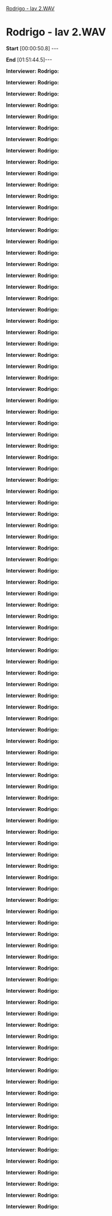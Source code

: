 [Rodrigo - lav 2.WAV](#Rodrigo---lav2.wav)

Rodrigo - lav 2.WAV
===================

**Start** \[00:00:50.8\] ---

**End** \[01:51:44.5\]---

**Interviewer:** 
**Rodrigo:**

**Interviewer:** 
**Rodrigo:**

**Interviewer:** 
**Rodrigo:**

**Interviewer:** 
**Rodrigo:**

**Interviewer:** 
**Rodrigo:**

**Interviewer:** 
**Rodrigo:**

**Interviewer:** 
**Rodrigo:**

**Interviewer:** 
**Rodrigo:**

**Interviewer:** 
**Rodrigo:**

**Interviewer:** 
**Rodrigo:**

**Interviewer:** 
**Rodrigo:**

**Interviewer:** 
**Rodrigo:**

**Interviewer:** 
**Rodrigo:**

**Interviewer:** 
**Rodrigo:**

**Interviewer:** 
**Rodrigo:**

**Interviewer:** 
**Rodrigo:**

**Interviewer:** 
**Rodrigo:**

**Interviewer:** 
**Rodrigo:**

**Interviewer:** 
**Rodrigo:**

**Interviewer:** 
**Rodrigo:**

**Interviewer:** 
**Rodrigo:**

**Interviewer:** 
**Rodrigo:**

**Interviewer:** 
**Rodrigo:**

**Interviewer:** 
**Rodrigo:**

**Interviewer:** 
**Rodrigo:**

**Interviewer:** 
**Rodrigo:**

**Interviewer:** 
**Rodrigo:**

**Interviewer:** 
**Rodrigo:**

**Interviewer:** 
**Rodrigo:**

**Interviewer:** 
**Rodrigo:**

**Interviewer:** 
**Rodrigo:**

**Interviewer:** 
**Rodrigo:**

**Interviewer:** 
**Rodrigo:**

**Interviewer:** 
**Rodrigo:**

**Interviewer:** 
**Rodrigo:**

**Interviewer:** 
**Rodrigo:**

**Interviewer:** 
**Rodrigo:**

**Interviewer:** 
**Rodrigo:**

**Interviewer:** 
**Rodrigo:**

**Interviewer:** 
**Rodrigo:**

**Interviewer:** 
**Rodrigo:**

**Interviewer:** 
**Rodrigo:**

**Interviewer:** 
**Rodrigo:**

**Interviewer:** 
**Rodrigo:**

**Interviewer:** 
**Rodrigo:**

**Interviewer:** 
**Rodrigo:**

**Interviewer:** 
**Rodrigo:**

**Interviewer:** 
**Rodrigo:**

**Interviewer:** 
**Rodrigo:**

**Interviewer:** 
**Rodrigo:**

**Interviewer:** 
**Rodrigo:**

**Interviewer:** 
**Rodrigo:**

**Interviewer:** 
**Rodrigo:**

**Interviewer:** 
**Rodrigo:**

**Interviewer:** 
**Rodrigo:**

**Interviewer:** 
**Rodrigo:**

**Interviewer:** 
**Rodrigo:**

**Interviewer:** 
**Rodrigo:**

**Interviewer:** 
**Rodrigo:**

**Interviewer:** 
**Rodrigo:**

**Interviewer:** 
**Rodrigo:**

**Interviewer:** 
**Rodrigo:**

**Interviewer:** 
**Rodrigo:**

**Interviewer:** 
**Rodrigo:**

**Interviewer:** 
**Rodrigo:**

**Interviewer:** 
**Rodrigo:**

**Interviewer:** 
**Rodrigo:**

**Interviewer:** 
**Rodrigo:**

**Interviewer:** 
**Rodrigo:**

**Interviewer:** 
**Rodrigo:**

**Interviewer:** 
**Rodrigo:**

**Interviewer:** 
**Rodrigo:**

**Interviewer:** 
**Rodrigo:**

**Interviewer:** 
**Rodrigo:**

**Interviewer:** 
**Rodrigo:**

**Interviewer:** 
**Rodrigo:**

**Interviewer:** 
**Rodrigo:**

**Interviewer:** 
**Rodrigo:**

**Interviewer:** 
**Rodrigo:**

**Interviewer:** 
**Rodrigo:**

**Interviewer:** 
**Rodrigo:**

**Interviewer:** 
**Rodrigo:**

**Interviewer:** 
**Rodrigo:**

**Interviewer:** 
**Rodrigo:**

**Interviewer:** 
**Rodrigo:**

**Interviewer:** 
**Rodrigo:**

**Interviewer:** 
**Rodrigo:**

**Interviewer:** 
**Rodrigo:**

**Interviewer:** 
**Rodrigo:**

**Interviewer:** 
**Rodrigo:**

**Interviewer:** 
**Rodrigo:**

**Interviewer:** 
**Rodrigo:**

**Interviewer:** 
**Rodrigo:**

**Interviewer:** 
**Rodrigo:**

**Interviewer:** 
**Rodrigo:**

**Interviewer:** 
**Rodrigo:**

**Interviewer:** 
**Rodrigo:**

**Interviewer:** 
**Rodrigo:**

**Interviewer:** 
**Rodrigo:**

**Interviewer:** 
**Rodrigo:**

**Interviewer:** 
**Rodrigo:**

